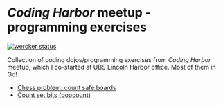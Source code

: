 # _Coding Harbor_ meetup - programming exercises

[![wercker status](https://app.wercker.com/status/b0a5d2fca8b77147c530c2145ae9026e/s/master "wercker status")](https://app.wercker.com/project/byKey/b0a5d2fca8b77147c530c2145ae9026e)

Collection of coding dojos/programming exercises from _Coding Harbor_ meetup, which I co-started at UBS Lincoln Harbor office. Most of them in Go!

- [Chess problem: count safe boards](chess)
- [Count set bits (popcount)](popcount)
